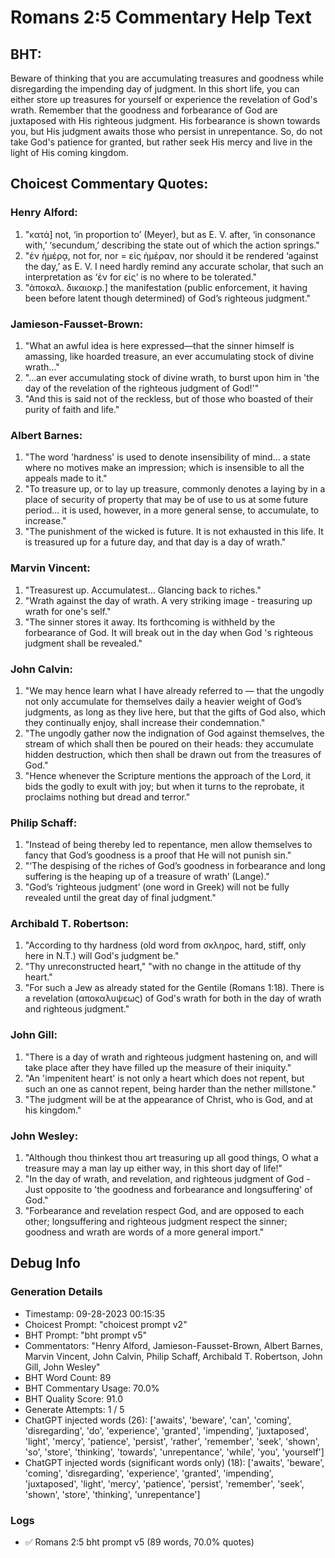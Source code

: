 # Romans 2:5 Commentary Help Text

## BHT:
Beware of thinking that you are accumulating treasures and goodness while disregarding the impending day of judgment. In this short life, you can either store up treasures for yourself or experience the revelation of God's wrath. Remember that the goodness and forbearance of God are juxtaposed with His righteous judgment. His forbearance is shown towards you, but His judgment awaits those who persist in unrepentance. So, do not take God's patience for granted, but rather seek His mercy and live in the light of His coming kingdom.

## Choicest Commentary Quotes:
### Henry Alford:
1. "κατά] not, ‘in proportion to’ (Meyer), but as E. V. after, ‘in consonance with,’ ‘secundum,’ describing the state out of which the action springs."
2. "ἐν ἡμέρᾳ, not for, nor = εἰς ἡμέραν, nor should it be rendered ‘against the day,’ as E. V. I need hardly remind any accurate scholar, that such an interpretation as ‘ἐν for εἰς’ is no where to be tolerated."
3. "ἀποκαλ. δικαιοκρ.] the manifestation (public enforcement, it having been before latent though determined) of God’s righteous judgment."

### Jamieson-Fausset-Brown:
1. "What an awful idea is here expressed—that the sinner himself is amassing, like hoarded treasure, an ever accumulating stock of divine wrath..."
2. "...an ever accumulating stock of divine wrath, to burst upon him in 'the day of the revelation of the righteous judgment of God!'"
3. "And this is said not of the reckless, but of those who boasted of their purity of faith and life."

### Albert Barnes:
1. "The word 'hardness' is used to denote insensibility of mind... a state where no motives make an impression; which is insensible to all the appeals made to it."
2. "To treasure up, or to lay up treasure, commonly denotes a laying by in a place of security of property that may be of use to us at some future period... it is used, however, in a more general sense, to accumulate, to increase."
3. "The punishment of the wicked is future. It is not exhausted in this life. It is treasured up for a future day, and that day is a day of wrath."

### Marvin Vincent:
1. "Treasurest up. Accumulatest... Glancing back to riches." 
2. "Wrath against the day of wrath. A very striking image - treasuring up wrath for one's self." 
3. "The sinner stores it away. Its forthcoming is withheld by the forbearance of God. It will break out in the day when God 's righteous judgment shall be revealed."

### John Calvin:
1. "We may hence learn what I have already referred to — that the ungodly not only accumulate for themselves daily a heavier weight of God’s judgments, as long as they live here, but that the gifts of God also, which they continually enjoy, shall increase their condemnation."
2. "The ungodly gather now the indignation of God against themselves, the stream of which shall then be poured on their heads: they accumulate hidden destruction, which then shall be drawn out from the treasures of God."
3. "Hence whenever the Scripture mentions the approach of the Lord, it bids the godly to exult with joy; but when it turns to the reprobate, it proclaims nothing but dread and terror."

### Philip Schaff:
1. "Instead of being thereby led to repentance, men allow themselves to fancy that God’s goodness is a proof that He will not punish sin." 
2. "‘The despising of the riches of God’s goodness in forbearance and long suffering is the heaping up of a treasure of wrath’ (Lange)." 
3. "God’s ‘righteous judgment’ (one word in Greek) will not be fully revealed until the great day of final judgment."

### Archibald T. Robertson:
1. "According to thy hardness (old word from σκληρος, hard, stiff, only here in N.T.) will God's judgment be."
2. "Thy unreconstructed heart," "with no change in the attitude of thy heart."
3. "For such a Jew as already stated for the Gentile (Romans 1:18). There is a revelation (αποκαλυψεως) of God's wrath for both in the day of wrath and righteous judgment."

### John Gill:
1. "There is a day of wrath and righteous judgment hastening on, and will take place after they have filled up the measure of their iniquity."
2. "An 'impenitent heart' is not only a heart which does not repent, but such an one as cannot repent, being harder than the nether millstone."
3. "The judgment will be at the appearance of Christ, who is God, and at his kingdom."

### John Wesley:
1. "Although thou thinkest thou art treasuring up all good things, O what a treasure may a man lay up either way, in this short day of life!"
2. "In the day of wrath, and revelation, and righteous judgment of God - Just opposite to 'the goodness and forbearance and longsuffering' of God."
3. "Forbearance and revelation respect God, and are opposed to each other; longsuffering and righteous judgment respect the sinner; goodness and wrath are words of a more general import."


## Debug Info
### Generation Details
- Timestamp: 09-28-2023 00:15:35
- Choicest Prompt: "choicest prompt v2"
- BHT Prompt: "bht prompt v5"
- Commentators: "Henry Alford, Jamieson-Fausset-Brown, Albert Barnes, Marvin Vincent, John Calvin, Philip Schaff, Archibald T. Robertson, John Gill, John Wesley"
- BHT Word Count: 89
- BHT Commentary Usage: 70.0%
- BHT Quality Score: 91.0
- Generate Attempts: 1 / 5
- ChatGPT injected words (26):
	['awaits', 'beware', 'can', 'coming', 'disregarding', 'do', 'experience', 'granted', 'impending', 'juxtaposed', 'light', 'mercy', 'patience', 'persist', 'rather', 'remember', 'seek', 'shown', 'so', 'store', 'thinking', 'towards', 'unrepentance', 'while', 'you', 'yourself']
- ChatGPT injected words (significant words only) (18):
	['awaits', 'beware', 'coming', 'disregarding', 'experience', 'granted', 'impending', 'juxtaposed', 'light', 'mercy', 'patience', 'persist', 'remember', 'seek', 'shown', 'store', 'thinking', 'unrepentance']

### Logs
- ✅ Romans 2:5 bht prompt v5 (89 words, 70.0% quotes)